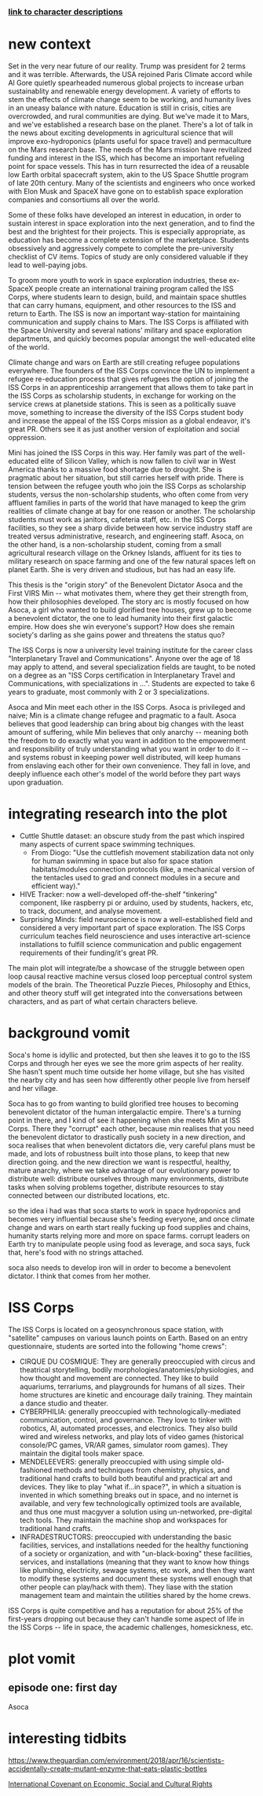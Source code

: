 ### [link to character descriptions](https://github.com/taunsquared/graphic-novel-thesis/blob/master/2018-04-03-character-vomit.md)

# new context

Set in the very near future of our reality. Trump was president for 2 terms and it was terrible. Afterwards, the USA rejoined Paris Climate accord while Al Gore quietly spearheaded numerous global projects to increase urban sustainablity and renewable energy development. A variety of efforts to stem the effects of climate change seem to be working, and humanity lives in an uneasy balance with nature. Education is still in crisis, cities are overcrowded, and rural communities are dying. But we've made it to Mars, and we've established a research base on the planet. There's a lot of talk in the news about exciting developments in agricultural science that will improve exo-hydroponics (plants useful for space travel) and permaculture on the Mars research base. The needs of the Mars mission have revitalized funding and interest in the ISS, which has become an important refueling point for space vessels. This has in turn resurrected the idea of a reusable low Earth orbital spacecraft system, akin to the US Space Shuttle program of late 20th century. Many of the scientists and engineers who once worked with Elon Musk and SpaceX have gone on to establish space exploration companies and consortiums all over the world. 

Some of these folks have developed an interest in education, in order to sustain interest in space exploration into the next generation, and to find the best and the brightest for their projects. This is especially appropriate, as education has become a complete extension of the marketplace. Students obsessively and aggressively compete to complete the pre-university checklist of CV items. Topics of study are only considered valuable if they lead to well-paying jobs. 

To groom more youth to work in space exploration industries, these ex-SpaceX people create an international training program called the ISS Corps, where students learn to design, build, and maintain space shuttles that can carry humans, equipment, and other resources to the ISS and return to Earth. The ISS is now an important way-station for maintaining communication and supply chains to Mars. The ISS Corps is affiliated with the Space University and several nations' military and space exploration departments, and quickly becomes popular amongst the well-educated elite of the world. 

Climate change and wars on Earth are still creating refugee populations everywhere. The founders of the ISS Corps convince the UN to implement a refugee re-education process that gives refugees the option of joining the ISS Corps in an apprenticeship arrangement that allows them to take part in the ISS Corps as scholarship students, in exchange for working on the service crews at planetside stations. This is seen as a politically suave move, something to increase the diversity of the ISS Corps student body and increase the appeal of the ISS Corps mission as a global endeavor, it's great PR. Others see it as just another version of exploitation and social oppression. 

Mini has joined the ISS Corps in this way. Her family was part of the well-educated elite of Silicon Valley, which is now fallen to civil war in West America thanks to a massive food shortage due to drought. She is pragmatic about her situation, but still carries herself with pride. There is tension between the refugee youth who join the ISS Corps as scholarship students, versus the non-scholarship students, who often come from very affluent families in parts of the world that have managed to keep the grim realities of climate change at bay for one reason or another. The scholarship students must work as janitors, cafeteria staff, etc. in the ISS Corps facilities, so they see a sharp divide between how service industry staff are treated versus administrative, research, and engineering staff. Asoca, on the other hand, is a non-scholarship student, coming from a small agricultural research village on the Orkney Islands, affluent for its ties to military research on space farming and one of the few natural spaces left on planet Earth. She is very driven and studious, but has had an easy life. 

This thesis is the "origin story" of the Benevolent Dictator Asoca and the First VIRS Min -- what motivates them, where they get their strength from, how their philosophies developed. The story arc is mostly focused on how Asoca, a girl who wanted to build glorified tree houses, grew up to become a benevolent dictator, the one to lead humanity into their first galactic empire. How does she win everyone's support? How does she remain society's darling as she gains power and threatens the status quo? 

The ISS Corps is now a university level training institute for the career class "Interplanetary Travel and Communications". Anyone over the age of 18 may apply to attend, and several specialization fields are taught, to be noted on a degree as an "ISS Corps certification in Interplanetary Travel and Communications, with specializations in ...". Students are expected to take 6 years to graduate, most commonly with 2 or 3 specializations. 

Asoca and Min meet each other in the ISS Corps. Asoca is privileged and naive; Min is a climate change refugee and pragmatic to a fault. Asoca believes that good leadership can bring about big changes with the least amount of suffering, while Min believes that only anarchy -- meaning both the freedom to do exactly what you want in addition to the empowerment and responsibility of truly understanding what you want in order to do it -- and systems robust in keeping power well distributed, will keep humans from enslaving each other for their own convenience. They fall in love, and deeply influence each other's model of the world before they part ways upon graduation. 

# integrating research into the plot

- Cuttle Shuttle dataset: an obscure study from the past which inspired many aspects of current space swimming techniques. 
  - From Diogo: "Use the cuttlefish movement stabilization data not only for human swimming in space but also for space station habitats/modules connection protocols (like, a mechanical version of the tentacles used to grad and connect modules in a secure and efficient way)."
- HIVE Tracker: now a well-developed off-the-shelf "tinkering" component, like raspberry pi or arduino, used by students, hackers, etc, to track, document, and analyse movement. 
- Surprising Minds: field neuroscience is now a well-established field and considered a very important part of space exploration. The ISS Corps curriculum teaches field neuroscience and uses interactive art-science installations to fulfill science communication and public engagement requirements of their funding/it's great PR. 

The main plot will integrate/be a showcase of the struggle between open loop causal reactive machine versus closed loop perceptual control system models of the brain. The Theoretical Puzzle Pieces, Philosophy and Ethics, and other theory stuff will get integrated into the conversations between characters, and as part of what certain characters believe. 

# background vomit

Soca's home is idyllic and protected, but then she leaves it to go to the ISS Corps and through her eyes we see the more grim aspects of her reality. She hasn't spent much time outside her home village, but she has visited the nearby city and has seen how differently other people live from herself and her village. 

Soca has to go from wanting to build glorified tree houses to becoming benevolent dictator of the human intergalactic empire. There's a turning point in there, and I kind of see it happening when she meets Min at ISS Corps. There they "corrupt" each other, because min realises that you need the benevolent dictator to drastically push society in a new direction, and soca realises that when benevolent dictators die, very careful plans must be made, and lots of robustness built into those plans, to keep that new direction going. and the new direction we want is respectful, healthy, mature anarchy, where we take advantage of our evolutionary power to distribute well: distribute ourselves through many environments, distribute tasks when solving problems together, distribute resources to stay connected between our distributed locations, etc. 

so the idea i had was that soca starts to work in space hydroponics and becomes very influential because she's feeding everyone, and once climate change and wars on earth start really fucking up food supplies and chains, humanity starts relying more and more on space farms. corrupt leaders on Earth try to manipulate people using food as leverage, and soca says, fuck that, here's food with no strings attached. 

soca also needs to develop iron will in order to become a benevolent dictator. I think that comes from her mother. 

# ISS Corps
The ISS Corps is located on a geosynchronous space station, with "satellite" campuses on various launch points on Earth. Based on an entry questionnaire, students are sorted into the following "home crews": 

- CIRQUE DU COSMIQUE: They are generally preoccupied with circus and theatrical storytelling, bodily morphologies/anatomies/physiologies, and how thought and movement are connected. They like to build aquariums, terrariums, and playgrounds for humans of all sizes. Their home structures are kinetic and encourage daily training. They maintain a dance studio and theater. 
- CYBERPHILIA: generally preoccupied with technologically-mediated communication, control, and governance. They love to tinker with robotics, AI, automated processes, and electronics. They also build wired and wireless networks, and play lots of video games (historical console/PC games, VR/AR games, simulator room games). They maintain the digital tools maker space. 
- MENDELEEVERS: generally preoccupied with using simple old-fashioned methods and techniques from chemistry, physics, and traditional hand crafts to build both beautiful and practical art and devices. They like to play "what if...in space?", in which a situation is invented in which something breaks out in space, and no internet is available, and very few technologically optimized tools are available, and thus one must macgyver a solution using un-networked, pre-digital tech tools. They maintain the machine shop and workspaces for traditional hand crafts. 
- INFRADESTRUCTORS: preoccupied with understanding the basic facilities, services, and installations needed for the healthy functioning of a society or organization, and with "un-black-boxing" these facilities, services, and installations (meaning that they want to know how things like plumbing, electricity, sewage systems, etc work, and then they want to modify these systems and document these systems well enough that other people can play/hack with them). They liase with the station management team and maintain the utilities shared by the home crews. 

ISS Corps is quite competitive and has a reputation for about 25% of the first-years dropping out because they can't handle some aspect of life in the ISS Corps -- life in space, the academic challenges, homesickness, etc. 

# plot vomit

## episode one: first day
Asoca 

# interesting tidbits

https://www.theguardian.com/environment/2018/apr/16/scientists-accidentally-create-mutant-enzyme-that-eats-plastic-bottles

[International Covenant on Economic, Social and Cultural Rights](http://www.ohchr.org/EN/ProfessionalInterest/Pages/CESCR.aspx)

